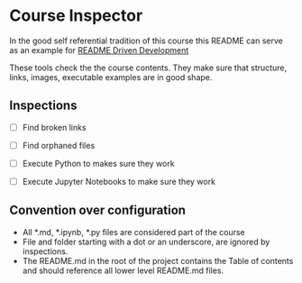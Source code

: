 # Course Inspector

In the good self referential tradition of this course this README can serve as an example for [README Driven Development](http://tom.preston-werner.com/2010/08/23/readme-driven-development.html)

These tools check the the course contents. They make sure that structure, links, images, executable examples are in good shape.

## Inspections

- [ ] Find broken links

- [ ] Find orphaned files

- [ ] Execute Python to makes sure they work

- [ ] Execute Jupyter Notebooks to make sure they work

## Convention over configuration

* All *.md, *.ipynb, *.py files are considered part of the course
* File and folder starting with a dot or an underscore, are ignored by inspections.
* The README.md in the root of the project contains the Table of contents and should reference all lower level README.md files.
